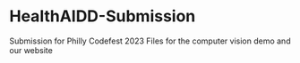 # HealthAIDD-Submission
Submission for Philly Codefest 2023
Files for the computer vision demo and our website
